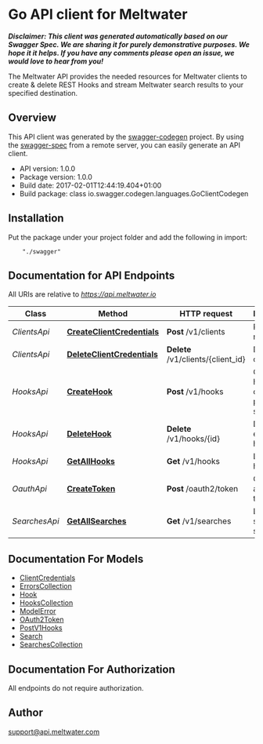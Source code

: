 # Go API client for Meltwater

_**Disclaimer: This client was generated automatically based on our Swagger Spec. We are sharing it for purely demonstrative purposes. We hope it it helps. If you have any comments please open an issue, we would love to hear from you!**_

The Meltwater API provides the needed resources for Meltwater clients to create & delete REST Hooks and stream Meltwater search results to your specified destination.

## Overview
This API client was generated by the [swagger-codegen](https://github.com/swagger-api/swagger-codegen) project.  By using the [swagger-spec](https://github.com/swagger-api/swagger-spec) from a remote server, you can easily generate an API client.

- API version: 1.0.0
- Package version: 1.0.0
- Build date: 2017-02-01T12:44:19.404+01:00
- Build package: class io.swagger.codegen.languages.GoClientCodegen

## Installation
Put the package under your project folder and add the following in import:
```
    "./swagger"
```

## Documentation for API Endpoints

All URIs are relative to *https://api.meltwater.io*

Class | Method | HTTP request | Description
------------ | ------------- | ------------- | -------------
*ClientsApi* | [**CreateClientCredentials**](docs/ClientsApi.md#createclientcredentials) | **Post** /v1/clients | Register new client
*ClientsApi* | [**DeleteClientCredentials**](docs/ClientsApi.md#deleteclientcredentials) | **Delete** /v1/clients/{client_id} | Delete client.
*HooksApi* | [**CreateHook**](docs/HooksApi.md#createhook) | **Post** /v1/hooks | Creates a hook for one of your predefined searches.
*HooksApi* | [**DeleteHook**](docs/HooksApi.md#deletehook) | **Delete** /v1/hooks/{id} | Delete an existing hook.
*HooksApi* | [**GetAllHooks**](docs/HooksApi.md#getallhooks) | **Get** /v1/hooks | List all hooks.
*OauthApi* | [**CreateToken**](docs/OauthApi.md#createtoken) | **Post** /oauth2/token | Create an access token
*SearchesApi* | [**GetAllSearches**](docs/SearchesApi.md#getallsearches) | **Get** /v1/searches | List your saved searches.


## Documentation For Models

 - [ClientCredentials](docs/ClientCredentials.md)
 - [ErrorsCollection](docs/ErrorsCollection.md)
 - [Hook](docs/Hook.md)
 - [HooksCollection](docs/HooksCollection.md)
 - [ModelError](docs/ModelError.md)
 - [OAuth2Token](docs/OAuth2Token.md)
 - [PostV1Hooks](docs/PostV1Hooks.md)
 - [Search](docs/Search.md)
 - [SearchesCollection](docs/SearchesCollection.md)


## Documentation For Authorization

 All endpoints do not require authorization.


## Author

support@api.meltwater.com

